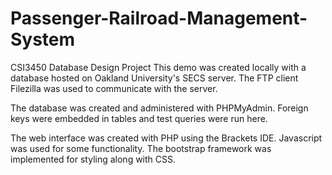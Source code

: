 # Passenger-Railroad-Management-System
CSI3450 Database Design Project
This demo was created locally with a database hosted on Oakland University's SECS server. The FTP client Filezilla was used to communicate with the server.

The database was created and administered with PHPMyAdmin. Foreign keys were embedded in tables and test queries were run here.

The web interface was created with PHP using the Brackets IDE. Javascript was used for some functionality. The bootstrap framework was implemented for styling along with CSS.
